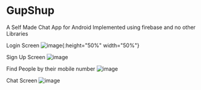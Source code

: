 # GupShup
A Self Made Chat App for Android 
Implemented using firebase and no other Libraries

Login Screen
![image](https://user-images.githubusercontent.com/34895307/78850450-e2316f00-7a34-11ea-9c44-7dda4f50d5cd.png){:height="50%" width="50%"}

Sign Up Screen
![image](https://user-images.githubusercontent.com/34895307/78850489-fd03e380-7a34-11ea-99c5-41f44dfc42f5.png)

Find People by their mobile number
![image](https://user-images.githubusercontent.com/34895307/78850523-1016b380-7a35-11ea-85e0-54b9938f167f.png)

Chat Screen
![image](https://user-images.githubusercontent.com/34895307/78850578-2d4b8200-7a35-11ea-8e01-828227753693.png)

